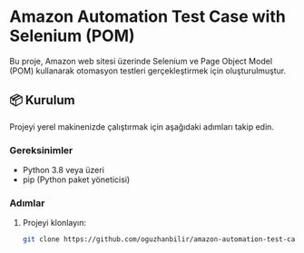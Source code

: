 # Amazon Automation Test Case with Selenium (POM)

Bu proje, Amazon web sitesi üzerinde Selenium ve Page Object Model (POM) kullanarak otomasyon testleri gerçekleştirmek için oluşturulmuştur.

## 📦 Kurulum

Projeyi yerel makinenizde çalıştırmak için aşağıdaki adımları takip edin.

### Gereksinimler
- Python 3.8 veya üzeri
- pip (Python paket yöneticisi)

### Adımlar
1. Projeyi klonlayın:
   ```bash
   git clone https://github.com/oguzhanbilir/amazon-automation-test-case-with-selenium-pom.git
